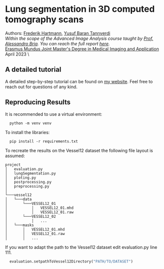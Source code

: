 # Lung segmentation in 3D computed tomography scans

Authors: [Frederik Hartmann](https://github.com/Frederik-Hartmann), [Yusuf Baran Tanrıverdi](https://www.github.com/yusuftengriverdi)
\
*Within the scope of the Advanced Image Analysis course taught by [Prof. Alessandro Bria](https://www.unicas.it/didattica/docenti/teacherinfo.aspx?nome_cognome=alessandro_bria). You can reach the full report [here](https://yusuftengriverdi.github.io/blog/2023/04/15/lung_segmentation_3d).*
\
[Erasmus Mundus Joint Master's Degree in Medical Imaging and Application](https://maiamaster.udg.edu/)
\
April 2023
\

## A detailed tutorial
A detailed step-by-step tutorial can be found on [my website](https://frederik-hartmann.github.io/projects/lungSegmentation/). Feel free to reach out for questions of any kind.

## Reproducing Results
It is recommended to use a virtual environment:
```shell
  python -m venv venv
```
To install the libraries:
```shell
  pip install -r requirements.txt
```
To recreate the results on the Vessel12 dataset the following file layout is assumed:
```
project
│   evaluation.py
│   lungSegmentation.py
│   ploting.py
│   postprocessing.py
│   preprocessing.py
│
└───vessel12
│   └───data
│       └───VESSEL12_01
│           │   VESSEL12_01.mhd
│           │   VESSEL12_01.raw
│       └───VESSEL12_02
│           │   ...
│   └───masks
│       │   VESSEL12_01.mhd
│       │   VESSEL12_01.raw
│       │   ...
```
If you want to adapt the path to the Vessel12 dataset edit evaluation.py line 111.
```python
  evaluation.setpathToVessel12Directory("PATH/TO/DATASET")

```

